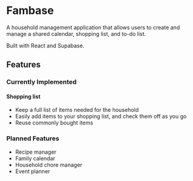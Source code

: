 # Fambase

A household management application that allows users to create and manage a shared calendar, shopping list, and to-do list.

Built with React and Supabase.

## Features

### Currently Implemented

#### Shopping list

- Keep a full list of items needed for the household
- Easily add items to your shopping list, and check them off as you go
- Reuse commonly bought items

### Planned Features

- Recipe manager
- Family calendar
- Household chore manager
- Event planner
